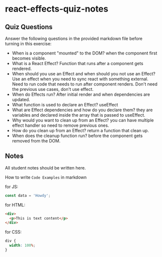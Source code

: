 # react-effects-quiz-notes

## Quiz Questions

Answer the following questions in the provided markdown file before turning in this exercise:

- When is a component "mounted" to the DOM?
  when the component first becomes visible.
- What is a React Effect?
  Function that runs after a component gets rendered.
- When should you use an Effect and when should you not use an Effect?
  Use an effect when you need to sync react with something external. Need to run code that needs to run after component renders.
  Don't need the previous use cases, don't use effect.
- When do Effects run?
  After initial render and when dependencies are updated.
- What function is used to declare an Effect?
  useEffect
- What are Effect dependencies and how do you declare them?
  they are variables and declared inside the array that is passed to useEffect.
- Why would you want to clean up from an Effect?
  you can have multiple effect handler so need to remove previous ones.
- How do you clean up from an Effect?
  return a function that clean up.
- When does the cleanup function run?
  before the component gets removed from the DOM.

## Notes

All student notes should be written here.

How to write `Code Examples` in markdown

for JS:

```javascript
const data = 'Howdy';
```

for HTML:

```html
<div>
  <p>This is text content</p>
</div>
```

for CSS:

```css
div {
  width: 100%;
}
```
